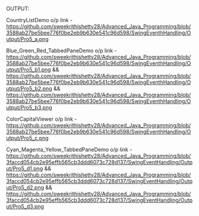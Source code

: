 OUTPUT:

CountryListDemo o/p link - https://github.com/sweekrithishetty28/Advanced_Java_Programming/blob/3588ab27be5bee776f0be2eb9b630e541c96d598/SwingEventhHandling/Output/Pro5_a.png

 Blue_Green_Red_TabbedPaneDemo o/p link -https://github.com/sweekrithishetty28/Advanced_Java_Programming/blob/3588ab27be5bee776f0be2eb9b630e541c96d598/SwingEventhHandling/Output/Pro5_b1.png && https://github.com/sweekrithishetty28/Advanced_Java_Programming/blob/3588ab27be5bee776f0be2eb9b630e541c96d598/SwingEventhHandling/Output/Pro5_b2.png && https://github.com/sweekrithishetty28/Advanced_Java_Programming/blob/3588ab27be5bee776f0be2eb9b630e541c96d598/SwingEventhHandling/Output/Pro5_b3.png

ColorCapitalViewer o/p link -https://github.com/sweekrithishetty28/Advanced_Java_Programming/blob/3588ab27be5bee776f0be2eb9b630e541c96d598/SwingEventhHandling/Output/Pro5_c.png

Cyan_Magenta_Yellow_TabbedPaneDemo o/p link - https://github.com/sweekrithishetty28/Advanced_Java_Programming/blob/3faccd054cb2e95effb565cb3ddd6073c728d137/SwingEventHandling/Output/Pro5_d1.png && https://github.com/sweekrithishetty28/Advanced_Java_Programming/blob/3faccd054cb2e95effb565cb3ddd6073c728d137/SwingEventHandling/Output/Pro5_d2.png &&  https://github.com/sweekrithishetty28/Advanced_Java_Programming/blob/3faccd054cb2e95effb565cb3ddd6073c728d137/SwingEventHandling/Output/Pro5_d3.png


